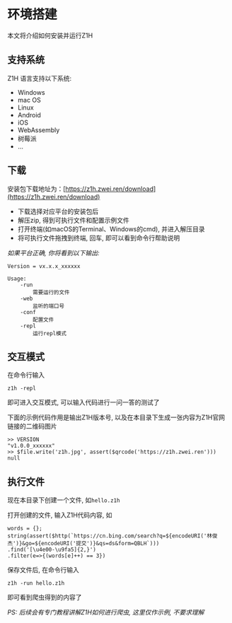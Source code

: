 
# 环境搭建

本文将介绍如何安装并运行Z1H

## 支持系统

Z1H 语言支持以下系统:

- Windows
- mac OS
- Linux
- Android
- iOS
- WebAssembly
- 树莓派
- ...

## 下载

安装包下载地址为：[https://z1h.zwei.ren/download](https://z1h.zwei.ren/download)

- 下载选择对应平台的安装包后
- 解压zip, 得到可执行文件和配置示例文件
- 打开终端(如macOS的Terminal、Windows的cmd), 并进入解压目录
- 将可执行文件拖拽到终端, 回车, 即可以看到命令行帮助说明

*如果平台正确, 你将看到以下输出:*

```
Version = vx.x.x_xxxxxx

Usage:
	-run
		需要运行的文件
	-web
		监听的端口号
	-conf
		配置文件
	-repl
		运行repl模式
```


## 交互模式

在命令行输入

```
z1h -repl
```

即可进入交互模式, 可以输入代码进行一问一答的测试了

下面的示例代码作用是输出Z1H版本号, 以及在本目录下生成一张内容为Z1H官网链接的二维码图片

```
>> VERSION
"v1.0.0_xxxxxx"
>> $file.write('z1h.jpg', assert($qrcode('https://z1h.zwei.ren')))
null
```

## 执行文件

现在本目录下创建一个文件, 如`hello.z1h`

打开创建的文件, 输入Z1H代码内容, 如

```
words = {};
string(assert($http(`https://cn.bing.com/search?q=${encodeURI('林俊杰')}&go=${encodeURI('提交')}&qs=ds&form=QBLH`)))
.find('[\u4e00-\u9fa5]{2,}')
.filter(e=>{(words[e]++) == 3})
```

保存文件后, 在命令行输入

```
z1h -run hello.z1h
```

即可看到爬虫得到的内容了

*PS: 后续会有专门教程讲解Z1H如何进行爬虫, 这里仅作示例, 不要求理解*


